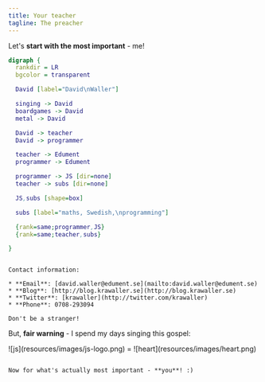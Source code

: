 ```yaml
---
title: Your teacher
tagline: The preacher
---
```


Let's **start with the most important** - me!

```dot
digraph {
  rankdir = LR
  bgcolor = transparent

  David [label="David\nWaller"]

  singing -> David
  boardgames -> David
  metal -> David

  David -> teacher
  David -> programmer

  teacher -> Edument
  programmer -> Edument

  programmer -> JS [dir=none]
  teacher -> subs [dir=none]

  JS,subs [shape=box]

  subs [label="maths, Swedish,\nprogramming"]

  {rank=same;programmer,JS}
  {rank=same;teacher,subs}

}
```

~~~

Contact information: 

* **Email**: [david.waller@edument.se](mailto:david.waller@edument.se)
* **Blog**: [http://blog.krawaller.se](http://blog.krawaller.se)
* **Twitter**: [krawaller](http://twitter.com/krawaller)
* **Phone**: 0708-293094

Don't be a stranger!

~~~

But, **fair warning** - I spend my days singing this gospel:

<div class="equality">
  ![js](resources/images/js-logo.png)
  <span>=</span>
  ![heart](resources/images/heart.png)
</div>


~~~~~

Now for what's actually most important - **you**! :)
